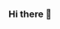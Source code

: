 ### Hi there 👋

<!--
**jaykg1/jaykg1** is a ✨ _special_ ✨ repository because its `README.md` (this file) appears on your GitHub profile.

- Name:Jacqueline Gitari
- Email: jgitari@my.waketech.edu
- This is my personal, and school Github account! I will use this account for projects that I plan to create for school and creative use.
- In order to clone my repository, I opened the Github Desktop app, and clicked on the "+" icon, and then the "Clone a Repository" button. After clicking the button, I was given a few ways to source my repository, and I clicked on "Clone from the internet", which allowed me to find the repository that I had just created, "jaykg1.github.io". Once I clicked on that, the app downloaded a copy of the repository on my computer.

-->
